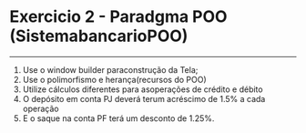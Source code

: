 # Exercicio 2 - Paradgma POO (SistemabancarioPOO)

------


1. Use o window builder paraconstrução da Tela;
2. Use o polimorfismo e herança(recursos do POO)
3. Utilize cálculos diferentes para asoperações de crédito e débito
4. O depósito em conta PJ deverá terum acréscimo de 1.5% a cada operação 
5. E o saque na conta PF terá um desconto de 1.25%.

